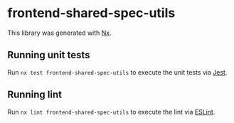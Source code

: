 # frontend-shared-spec-utils

This library was generated with [Nx](https://nx.dev).

## Running unit tests

Run `nx test frontend-shared-spec-utils` to execute the unit tests via [Jest](https://jestjs.io).

## Running lint

Run `nx lint frontend-shared-spec-utils` to execute the lint via [ESLint](https://eslint.org/).
